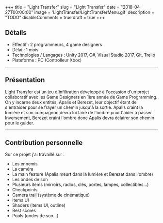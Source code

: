+++
title = "Light Transfer"
slug = "Light Transfer"
date = "2018-04-27T00:00:00"
image = 'LightTransfer/LightTransferMenu.gif'
description = "TODO"
disableComments = true
draft = true
+++

## Détails
- Effectif : 2 programmeurs, 4 game designers
- Délai : 1 mois
- Technologies / Langages : Unity 2017, C#, Visual Studio 2017, Git, Trello
- Plateforme : PC (Controlleur Xbox)

---

## Présentation

Light Transfer est un jeu d'infiltration développé à l'occasion d'un projet collaboratif avec les Game Designers en 1ère année de Game Programming. On y incarne deux entités, Apalis et Berezet, leur objectif étant de s'entraider pour se frayer un chemin jusqu'à la sortie. Apalis craint la lumière et son compagnon devra lui faire de l'ombre pour l'aider à passer. Inversement, Berezet craint l'ombre donc Apalis devra éclairer son chemin pour le guider.

---

## Contribution personnelle

Sur ce projet j'ai travaillé sur :
	
- Les ennemis
- La caméra
- La main feature (Apalis meurt dans la lumière et Berezet dans l'ombre)
- Les ondes de son
- Plusieurs items (mirroirs, radios, clés, portes, lampes, collectibles...)
- Checkpoints
- Camera trail (système de cinématique)
- Items UI
- Shaders (items UI, outline)
- Best scores
- Pools (ondes de son...)